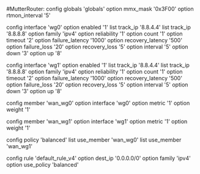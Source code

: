 #MutterRouter:
config globals 'globals'
        option mmx_mask '0x3F00'
        option rtmon_interval '5'

config interface 'wg0'
        option enabled '1'
        list track_ip '8.8.4.4'
        list track_ip '8.8.8.8'
        option family 'ipv4'
        option reliability '1'
        option count '1'
        option timeout '2'
        option failure_latency '1000'
        option recovery_latency '500'
        option failure_loss '20'
        option recovery_loss '5'
        option interval '5'
        option down '3'
        option up '8'

config interface 'wg1'
        option enabled '1'
        list track_ip '8.8.4.4'
        list track_ip '8.8.8.8'
        option family 'ipv4'
        option reliability '1'
        option count '1'
        option timeout '2'
        option failure_latency '1000'
        option recovery_latency '500'
        option failure_loss '20'
        option recovery_loss '5'
        option interval '5'
        option down '3'
        option up '8'

config member 'wan_wg0'
        option interface 'wg0'
        option metric '1'
        option weight '1'

config member 'wan_wg1'
        option interface 'wg1'
        option metric '1'
        option weight '1'

config policy 'balanced'
        list use_member 'wan_wg0'
        list use_member 'wan_wg1'

config rule 'default_rule_v4'
        option dest_ip '0.0.0.0/0'
        option family 'ipv4'
        option use_policy 'balanced'
